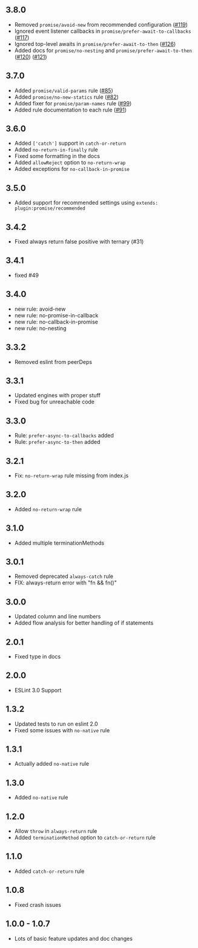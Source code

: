 ## 3.8.0

* Removed `promise/avoid-new` from recommended configuration
  ([#119](https://github.com/xjamundx/eslint-plugin-promise/pull/119))
* Ignored event listener callbacks in `promise/prefer-await-to-callbacks`
  ([#117](https://github.com/xjamundx/eslint-plugin-promise/pull/117))
* Ignored top-level awaits in `promise/prefer-await-to-then`
  ([#126](https://github.com/xjamundx/eslint-plugin-promise/pull/126))
* Added docs for `promise/no-nesting` and `promise/prefer-await-to-then`
  ([#120](https://github.com/xjamundx/eslint-plugin-promise/pull/120))
  ([#121](https://github.com/xjamundx/eslint-plugin-promise/pull/121))

## 3.7.0

* Added `promise/valid-params` rule
  ([#85](https://github.com/xjamundx/eslint-plugin-promise/pull/85))
* Added `promise/no-new-statics` rule
  ([#82](https://github.com/xjamundx/eslint-plugin-promise/pull/82))
* Added fixer for `promise/param-names` rule
  ([#99](https://github.com/xjamundx/eslint-plugin-promise/pull/99))
* Added rule documentation to each rule
  ([#91](https://github.com/xjamundx/eslint-plugin-promise/pull/91))

## 3.6.0

* Added `['catch']` support in `catch-or-return`
* Added `no-return-in-finally` rule
* Fixed some formatting in the docs
* Added `allowReject` option to `no-return-wrap`
* Added exceptions for `no-callback-in-promise`

## 3.5.0

* Added support for recommended settings using
  `extends: plugin:promise/recommended`

## 3.4.2

* Fixed always return false positive with ternary (#31)

## 3.4.1

* fixed #49

## 3.4.0

* new rule: avoid-new
* new rule: no-promise-in-callback
* new rule: no-callback-in-promise
* new rule: no-nesting

## 3.3.2

* Removed eslint from peerDeps

## 3.3.1

* Updated engines with proper stuff
* Fixed bug for unreachable code

## 3.3.0

* Rule: `prefer-async-to-callbacks` added
* Rule: `prefer-async-to-then` added

## 3.2.1

* Fix: `no-return-wrap` rule missing from index.js

## 3.2.0

* Added `no-return-wrap` rule

## 3.1.0

* Added multiple terminationMethods

## 3.0.1

* Removed deprecated `always-catch` rule
* FIX: always-return error with "fn && fn()"

## 3.0.0

* Updated column and line numbers
* Added flow analysis for better handling of if statements

## 2.0.1

* Fixed type in docs

## 2.0.0

* ESLint 3.0 Support

## 1.3.2

* Updated tests to run on eslint 2.0
* Fixed some issues with `no-native` rule

## 1.3.1

* Actually added `no-native` rule

## 1.3.0

* Added `no-native` rule

## 1.2.0

* Allow `throw` in `always-return` rule
* Added `terminationMethod` option to `catch-or-return` rule

## 1.1.0

* Added `catch-or-return` rule

## 1.0.8

* Fixed crash issues

## 1.0.0 - 1.0.7

* Lots of basic feature updates and doc changes
